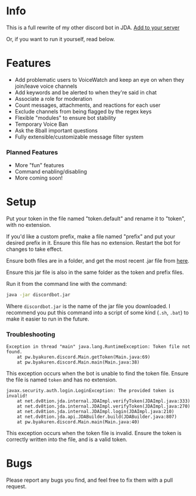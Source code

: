 Info
====

This is a full rewrite of my other discord bot in JDA.
[Add to your server](https://discordapp.com/oauth2/authorize?&client_id=451526467596058625&scope=bot&permissions=0)

Or, if you want to run it yourself, read below.

Features
========
* Add problematic users to VoiceWatch and keep an eye on when they join/leave voice channels
* Add keywords and be alerted to when they're said in chat
* Associate a role for moderation
* Count messages, attachments, and reactions for each user
* Exclude channels from being flagged by the regex keys
* Flexible "modules" to ensure bot stability
* Temporary Voice Ban
* Ask the 8ball important questions
* Fully extensible/customizable message filter system

### Planned Features

* More "fun" features
* Command enabling/disabling
* More coming soon!

Setup
====
Put your token in the file named "token.default" and rename it to "token", with no extension.

If you'd like a custom prefix, make a file named "prefix" and put your desired prefix in it. Ensure this file has no extension. Restart the bot for changes to take effect.

Ensure both files are in a folder, and get the most recent .jar file from [here](https://github.com/brod8362/discord-bot-2/releases).

Ensure this jar file is also in the same folder as the token and prefix files.

Run it from the command line with the command:

```bash
java -jar discordbot.jar
``` 

Where `discordbot.jar` is the name of the jar file you downloaded. 
I recommend you put this command into a script of some kind (`.sh`, `.bat`) to make it easier to run in the future.

### Troubleshooting


```
Exception in thread "main" java.lang.RuntimeException: Token file not found.
	at pw.byakuren.discord.Main.getToken(Main.java:69)
	at pw.byakuren.discord.Main.main(Main.java:38)
```
This exception occurs when the bot is unable to find the token file. Ensure the file is named `token` and has no extension. 

```
javax.security.auth.login.LoginException: The provided token is invalid!
	at net.dv8tion.jda.internal.JDAImpl.verifyToken(JDAImpl.java:333)
	at net.dv8tion.jda.internal.JDAImpl.verifyToken(JDAImpl.java:270)
	at net.dv8tion.jda.internal.JDAImpl.login(JDAImpl.java:210)
	at net.dv8tion.jda.api.JDABuilder.build(JDABuilder.java:807)
	at pw.byakuren.discord.Main.main(Main.java:40)
```
This exception occurs when the token file is invalid. Ensure the token is correctly written into the file, and is a valid token.

Bugs
====
Please report any bugs you find, and feel free to fix them with a pull request.


